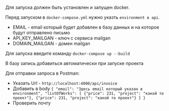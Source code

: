 Для запуска должен быть установлен и запущен docker. 

Перед запуском в `docker-compose.yml` нужно указть `environment в api`.

- EMAIL - email который будет добавлен в базу данных и на которое будут отправлено письмо
- API_KEY_MAILGAN - ключ с сервиса mailgan
- DOMAIN_MAILGAN - домен mailgan

Для запуска введите команду `docker-compose up --build`

В базу запись добавиться автоматически при запуске проекта

Для отправки запроса в Postman:
- Указать Url - `http://localhost:4000/api/invoice`
- Добавить в body `{
                      "email": "Здесь email который указан в environment",
                      "listOfWorks": [
                          {"price": 231, "project": "какой то проект"},
                          {"price": 231, "project": "какой то проект"}
                      ]
                  } `
- Проверить почту
